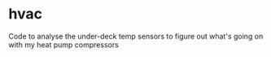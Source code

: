 # hvac
Code to analyse the under-deck temp sensors to figure out what's going on with my heat pump compressors
